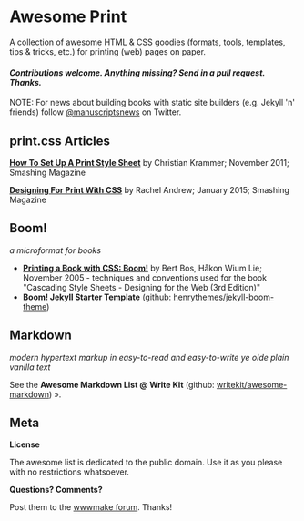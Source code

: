 # Awesome Print

A collection of awesome HTML & CSS goodies (formats,  tools, templates, tips & tricks, etc.) for printing (web) pages on paper. 

#### _Contributions welcome. Anything missing? Send in a pull request. Thanks._


NOTE: For news about building books with static site builders (e.g. Jekyll 'n' friends) follow [@manuscriptsnews](https://twitter.com/manuscriptsnews) on Twitter.


## print.css Articles

[**How To Set Up A Print Style Sheet**](https://www.smashingmagazine.com/2011/11/how-to-set-up-a-print-style-sheet) by Christian Krammer; November 2011; Smashing Magazine

[**Designing For Print With CSS**](https://www.smashingmagazine.com/2015/01/designing-for-print-with-css) by Rachel Andrew; January 2015; Smashing Magazine

## Boom!

_a microformat for books_

- [**Printing a Book with CSS: Boom!**](http://alistapart.com/article/boom) by Bert Bos, Håkon Wium Lie; November 2005 - techniques and conventions used for the book "Cascading Style Sheets - Designing for the Web (3rd Edition)"
- **Boom! Jekyll Starter Template** (github: [henrythemes/jekyll-boom-theme](https://github.com/henrythemes/jekyll-boom-theme))


## Markdown

_modern hypertext markup in easy-to-read and easy-to-write ye olde plain vanilla text_

See the **Awesome Markdown List @ Write Kit** (github: [writekit/awesome-markdown](https://github.com/writekit/awesome-markdown)) ».


## Meta

**License**

The awesome list is dedicated to the public domain. Use it as you please with no restrictions whatsoever.

**Questions? Comments?**

Post them to the [wwwmake forum](http://groups.google.com/group/wwwmake). Thanks!

